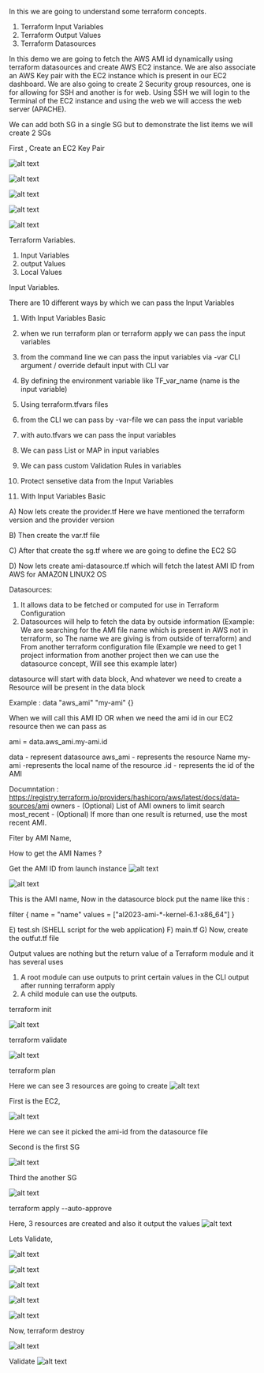 In this we are going to understand some terraform concepts.

1) Terraform Input Variables
2) Terraform Output Values
3) Terraform Datasources

In this demo we are going to fetch the AWS AMI id dynamically using terraform datasources and create AWS EC2 instance.
We are also associate an AWS Key pair with the EC2 instance which is present in our EC2 dashboard.
We are also going to create 2 Security group resources, one is for allowing for SSH and another is for web.
Using SSH we will login to the Terminal of the EC2 instance and using the web we will access the web server (APACHE).

We can add both SG in a single SG but to demonstrate the list items we will create 2 SGs

First , Create an EC2 Key Pair

![alt text](image.png)

![alt text](image-1.png)

![alt text](image-2.png)

![alt text](image-3.png)

![alt text](image-4.png)

Terraform Variables.

1) Input Variables
2) output Values
3) Local Values

Input Variables.

There are 10 different ways by which we can pass the Input Variables

1) With Input Variables Basic
2) when we run terraform plan or terraform apply we can pass the input variables
3) from the command line we can pass the input variables via -var CLI argument / override default input with CLI var
4) By defining the environment variable like TF_var_name (name is the input variable)
5) Using terraform.tfvars files
6) from the CLI we can pass by -var-file we can pass the input variable
7) with auto.tfvars we can pass the input variables
8) We can pass List or MAP in input variables
9) We can pass custom Validation Rules in variables
10) Protect sensetive data from the Input Variables


1) With Input Variables Basic

A) Now lets create the provider.tf 
Here we have mentioned the terraform version and the provider version

B) Then create the var.tf file

C) After that create the sg.tf where we are going to define the EC2 SG

D) Now lets create ami-datasource.tf which will fetch the latest AMI ID from AWS for AMAZON LINUX2 OS

Datasources:

1) It allows data to be fetched or computed for use in Terraform Configuration
2) Datasources will help to fetch the data by outside information (Example: We are searching for the AMI file name which is present in AWS not in terraform, so The name we are giving is from outside of terraform) and From another terraform configuration file (Example we need to get 1 project information from another project then we can use the datasource concept, Will see this example later)

datasource will start with data block, And whatever we need to create a Resource will be present in the data block

Example : data "aws_ami" "my-ami" {}

When we will call this AMI ID OR when we need the ami id in our EC2 resource then we can pass as

ami = data.aws_ami.my-ami.id 

data - represent datasource
aws_ami - represents the resource Name
my-ami -represents the local name of the resource
.id - represents the id of the AMI 


Documntation : https://registry.terraform.io/providers/hashicorp/aws/latest/docs/data-sources/ami
owners - (Optional) List of AMI owners to limit search
most_recent - (Optional) If more than one result is returned, use the most recent AMI.

Fiter by AMI Name, 

How to get the AMI Names ?

Get the AMI ID from launch instance
![alt text](image-5.png)

![alt text](image-6.png)

This is the AMI name, Now in the datasource block put the name like this :

filter {
    name   = "name"
    values = ["al2023-ami-*-kernel-6.1-x86_64"]
  }

E) test.sh (SHELL script for the web application)
F) main.tf 
G) Now, create the outfut.tf file


Output values are nothing but the return value of a Terraform module and it has several uses

1) A root module can use outputs to print certain values in the CLI output after running terraform apply
2) A child module can use the outputs.


terraform init

![alt text](image-7.png)

terraform validate

![alt text](image-8.png)

terraform plan

Here we can see 3 resources are going to create
![alt text](image-9.png)

First is the EC2,

![alt text](image-10.png) 

Here we can see it picked the ami-id from the datasource file

Second is the first SG

![alt text](image-11.png)

Third the another SG

![alt text](image-12.png)

terraform apply --auto-approve

Here, 3 resources are created and also it output the values
![alt text](image-13.png)

Lets Validate,

![alt text](image-14.png)

![alt text](image-15.png)

![alt text](image-16.png)

![alt text](image-17.png)

![alt text](image-18.png)

Now, terraform destroy

![alt text](image-19.png)

Validate
![alt text](image-20.png)

